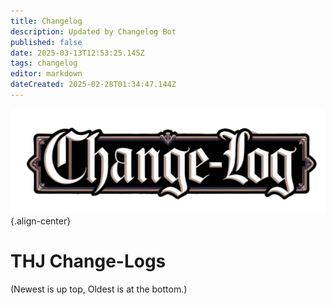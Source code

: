 ```yaml
---
title: Changelog
description: Updated by Changelog Bot
published: false
date: 2025-03-13T12:53:25.145Z
tags: changelog
editor: markdown
dateCreated: 2025-02-28T01:34:47.144Z
---
```


![change-logs.webp](/change-logs.webp){.align-center}
# THJ Change-Logs
(Newest is up top, Oldest is at the bottom.)

